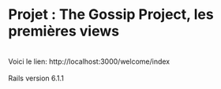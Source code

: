 <h1> Projet : The Gossip Project, les premières views </h1>
<br>
Voici le lien: http://localhost:3000/welcome/index <br>
<br>
Rails version 6.1.1
